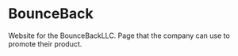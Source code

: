 # BounceBack
Website for the BounceBackLLC. Page that the company can use to promote their product. 
